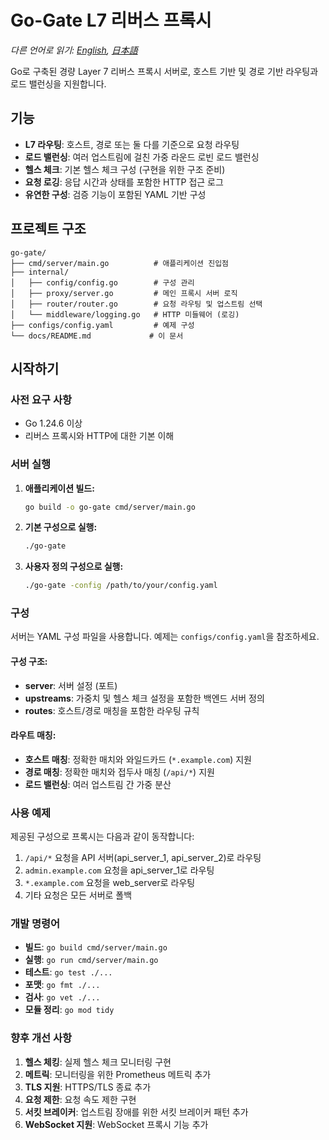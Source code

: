 # Go-Gate L7 리버스 프록시

*다른 언어로 읽기: [English](README.md), [日本語](README.ja.md)*

Go로 구축된 경량 Layer 7 리버스 프록시 서버로, 호스트 기반 및 경로 기반 라우팅과 로드 밸런싱을 지원합니다.

## 기능

- **L7 라우팅**: 호스트, 경로 또는 둘 다를 기준으로 요청 라우팅
- **로드 밸런싱**: 여러 업스트림에 걸친 가중 라운드 로빈 로드 밸런싱
- **헬스 체크**: 기본 헬스 체크 구성 (구현을 위한 구조 준비)
- **요청 로깅**: 응답 시간과 상태를 포함한 HTTP 접근 로그
- **유연한 구성**: 검증 기능이 포함된 YAML 기반 구성

## 프로젝트 구조

```
go-gate/
├── cmd/server/main.go          # 애플리케이션 진입점
├── internal/
│   ├── config/config.go        # 구성 관리
│   ├── proxy/server.go         # 메인 프록시 서버 로직
│   ├── router/router.go        # 요청 라우팅 및 업스트림 선택
│   └── middleware/logging.go   # HTTP 미들웨어 (로깅)
├── configs/config.yaml         # 예제 구성
└── docs/README.md             # 이 문서
```

## 시작하기

### 사전 요구 사항

- Go 1.24.6 이상
- 리버스 프록시와 HTTP에 대한 기본 이해

### 서버 실행

1. **애플리케이션 빌드:**
   ```bash
   go build -o go-gate cmd/server/main.go
   ```

2. **기본 구성으로 실행:**
   ```bash
   ./go-gate
   ```

3. **사용자 정의 구성으로 실행:**
   ```bash
   ./go-gate -config /path/to/your/config.yaml
   ```

### 구성

서버는 YAML 구성 파일을 사용합니다. 예제는 `configs/config.yaml`을 참조하세요.

#### 구성 구조:

- **server**: 서버 설정 (포트)
- **upstreams**: 가중치 및 헬스 체크 설정을 포함한 백엔드 서버 정의
- **routes**: 호스트/경로 매칭을 포함한 라우팅 규칙

#### 라우트 매칭:

- **호스트 매칭**: 정확한 매치와 와일드카드 (`*.example.com`) 지원
- **경로 매칭**: 정확한 매치와 접두사 매칭 (`/api/*`) 지원
- **로드 밸런싱**: 여러 업스트림 간 가중 분산

### 사용 예제

제공된 구성으로 프록시는 다음과 같이 동작합니다:

1. `/api/*` 요청을 API 서버(api_server_1, api_server_2)로 라우팅
2. `admin.example.com` 요청을 api_server_1로 라우팅
3. `*.example.com` 요청을 web_server로 라우팅
4. 기타 요청은 모든 서버로 폴백

### 개발 명령어

- **빌드**: `go build cmd/server/main.go`
- **실행**: `go run cmd/server/main.go`
- **테스트**: `go test ./...`
- **포맷**: `go fmt ./...`
- **검사**: `go vet ./...`
- **모듈 정리**: `go mod tidy`

### 향후 개선 사항

1. **헬스 체킹**: 실제 헬스 체크 모니터링 구현
2. **메트릭**: 모니터링을 위한 Prometheus 메트릭 추가
3. **TLS 지원**: HTTPS/TLS 종료 추가
4. **요청 제한**: 요청 속도 제한 구현
5. **서킷 브레이커**: 업스트림 장애를 위한 서킷 브레이커 패턴 추가
6. **WebSocket 지원**: WebSocket 프록시 기능 추가